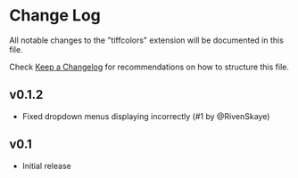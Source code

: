 # Change Log

All notable changes to the "tiffcolors" extension will be documented in this file.

Check [Keep a Changelog](http://keepachangelog.com/) for recommendations on how to structure this file.

## v0.1.2

- Fixed dropdown menus displaying incorrectly (#1 by @RivenSkaye)

## v0.1

- Initial release
